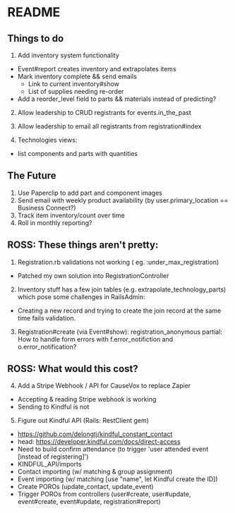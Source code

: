 # README

## Things to do
1. Add inventory system functionality
  * Event#report creates inventory and extrapolates items
  * Mark inventory complete && send emails
    - Link to current inventory#show
    - List of supplies needing re-order
  * Add a reorder_level field to parts && materials instead of predicting?

2. Allow leadership to CRUD registrants for events.in_the_past
3. Allow leadership to email all registrants from registration#index

8. Technologies views:
  - list components and parts with quantities


## The Future
1. Use Paperclip to add part and component images
2. Send email with weekly product availability (by user.primary_location == Business Connect?)
3. Track item inventory/count over time
4. Roll in monthly reporting?


## ROSS: These things aren't pretty:
1. Registration.rb validations not working ( eg. :under_max_registration)
  * Patched my own solution into RegistrationController
2. Inventory stuff has a few join tables (e.g. extrapolate_technology_parts) which pose some challenges in RailsAdmin:
  * Creating a new record and trying to create the join record at the same time fails validation.
3. Registration#create (via Event#show): registration_anonymous partial: How to handle form errors with f.error_notifiction and o.error_notification?

## ROSS: What would this cost?
4. Add a Stripe Webhook / API for CauseVox to replace Zapier
  * Accepting & reading Stripe webhook is working
  * Sending to Kindful is not
5. Figure out Kindful API (Rails: RestClient gem)
  * https://github.com/delongtj/kindful_constant_contact
  * head: https://developer.kindful.com/docs/direct-access
  * Need to build confirm attendance (to trigger 'user attended event [instead of registering]')
  * KINDFUL_API/imports
  * Contact importing (w/ matching & group assignment)
  * Event importing (w/ matching [use "name", let Kindful create the ID])
  * Create POROs (update_contact, update_event)
  * Trigger POROs from controllers (user#create, user#update, event#create, event#update, registration#report)


